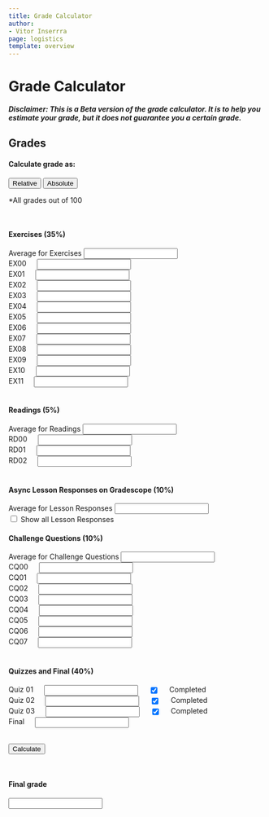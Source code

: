 ```yaml
---
title: Grade Calculator
author:
- Vitor Inserrra
page: logistics
template: overview
---
```

# Grade Calculator

<script type="text/javascript" src="../../static/grade_calc/grade_calc.js"></script>
<script type="text/javascript">window.onload = set_abs</script>

<link rel="stylesheet" href="../../static/grade_calc/grade_calc.css"></link>

***Disclaimer: This is a Beta version of the grade calculator. It is to help you estimate your grade, but it does not guarantee you a certain grade.***

## Grades
<h4>Calculate grade as:</h4>
<button onclick="set_rel()" id="relative" class="grade-type-unselected" >Relative</button>
<button onclick="set_abs()" id="absolute" class="grade-type-selected">Absolute</button>
<p>*All grades out of 100</p>

<br />

<div class="grades">
<h4>Exercises (35%)</h4>
<label>Average for Exercises</label>
    <input type="number" id="ex-avg" class="avg" />
</div>
<div class="category">
<div class="columns">
<label>EX00</label>
    <input onchange="avg_1drop('ex0', 12)" type="number" id="ex00" class="input" />
</div>
<div class="columns">
<label>EX01</label>
    <input onchange="avg_1drop('ex0', 12)" type="number" id="ex01" class="input" />
</div>
<div class="columns">
<label>EX02</label>
    <input onchange="avg_1drop('ex0', 12)" type="number" id="ex02" class="input" />
</div>
<div class="columns">
<label>EX03</label>
    <input onchange="avg_1drop('ex0', 12)" type="number" id="ex03" class="input" />
</div>
<div class="columns">
<label>EX04</label>
    <input onchange="avg_1drop('ex0', 12)" type="number" id="ex04" class="input" />
</div>
<div class="columns">
<label>EX05</label>
    <input onchange="avg_1drop('ex0', 12)" type="number" id="ex05" class="input" />
</div>
<div class="columns">
<label>EX06</label>
    <input onchange="avg_1drop('ex0', 12)" type="number" id="ex06" class="input" />
</div>
<div class="columns">
<label>EX07</label>
    <input onchange="avg_1drop('ex0', 12)" type="number" id="ex07" class="input" />
</div>
<div class="columns">
<label>EX08</label>
    <input onchange="avg_1drop('ex0', 12)" type="number" id="ex08" class="input" />
</div>
<div class="columns">
<label>EX09</label>
    <input onchange="avg_1drop('ex0', 12)" type="number" id="ex09" class="input" />
</div>
<div class="columns">
<label>EX10</label>
    <input onchange="avg_1drop('ex0', 12)" type="number" id="ex10" class="input" />
</div>
<div class="columns">
<label>EX11</label>
    <input onchange="avg_1drop('ex0', 12)" type="number" id="ex11" class="input" />
</div>
</div>

<br />

<div class="grades">
<h4>Readings (5%)</h4>
<label>Average for Readings</label>
    <input type="number" id="rd-avg" class="avg"  />
</div>
<div class="category">
<div class="columns">
<label>RD00</label>
    <input onchange="avg_1drop('rd0', 3)" type="number" id="rd00" class="input" />
</div>
<div class="columns">
<label>RD01</label>
    <input onchange="avg_1drop('rd0', 3)" type="number" id="rd01" class="input" />
</div>
<div class="columns">
<label>RD02</label>
    <input onchange="avg_1drop('rd0', 3)" type="number" id="rd02" class="input" />
</div>
</div>

<br />

<div class="grades">
<h4>Async Lesson Responses on Gradescope (10%)</h4>
<label>Average for Lesson Responses</label>
    <input type="number" id="ls-avg" class="avg" />
</div>
<input onchange="ls_toggle()" id="ls-toggle" type="checkbox"> Show all Lesson Responses</button>

<div style="display: none" id="ls-sec" class="category">
<div class="columns">
<label>LS00</label>
    <input onchange="avg_2drops('ls0', 21)" type="number" id="ls00" class="input" />
</div>
<div class="columns">
<label>LS01</label>
    <input onchange="avg_2drops('ls0', 21)" type="number" id="ls01" class="input" />
</div>
<div class="columns">
<label>LS02</label>
    <input onchange="avg_2drops('ls0', 21)" type="number" id="ls02" class="input" />
</div>
<div class="columns">
<label>LS03</label>
    <input onchange="avg_2drops('ls0', 21)" type="number" id="ls03" class="input" />
</div>
<div class="columns">
<label>LS04</label>
    <input onchange="avg_2drops('ls0', 21)" type="number" id="ls04" class="input" />
</div>
<div class="columns">
<label>LS05</label>
    <input onchange="avg_2drops('ls0', 21)" type="number" id="ls05" class="input" />
</div>
<div class="columns">
<label>LS06</label>
    <input onchange="avg_2drops('ls0', 21)" type="number" id="ls06" class="input" />
</div>
<div class="columns">
<label>LS07</label>
    <input onchange="avg_2drops('ls0', 21)" type="number" id="ls07" class="input" />
</div>
<div class="columns">
<label>LS08</label>
    <input onchange="avg_2drops('ls0', 21)" type="number" id="ls08" class="input" />
</div>
<div class="columns">
<label>LS09</label>
    <input onchange="avg_2drops('ls0', 21)" type="number" id="ls09" class="input" />
</div>
<div class="columns">
<label>LS10</label>
    <input onchange="avg_2drops('ls0', 21)" type="number" id="ls10" class="input" />
</div>


<div class="columns">
<label>LS11</label>
    <input onchange="avg_2drops('ls0', 21)" type="number" id="ls11" class="input" />
</div>
<div class="columns">
<label>LS12</label>
    <input onchange="avg_2drops('ls0', 21)" type="number" id="ls12" class="input" />
</div>
<div class="columns">
<label>LS13</label>
    <input onchange="avg_2drops('ls0', 21)" type="number" id="ls13" class="input" />
</div>
<div class="columns">
<label>LS14</label>
    <input onchange="avg_2drops('ls0', 21)" type="number" id="ls14" class="input" />
</div>
<div class="columns">
<label>LS15</label>
    <input onchange="avg_2drops('ls0', 21)" type="number" id="ls15" class="input" />
</div>
<div class="columns">
<label>LS16</label>
    <input onchange="avg_2drops('ls0', 21)" type="number" id="ls16" class="input" />
</div>
<div class="columns">
<label>LS17</label>
    <input onchange="avg_2drops('ls0', 21)" type="number" id="ls17" class="input" />
</div>
<div class="columns">
<label>LS18</label>
    <input onchange="avg_2drops('ls0', 21)" type="number" id="ls18" class="input" />
</div>
<div class="columns">
<label>LS19</label>
    <input onchange="avg_2drops('ls0', 21)" type="number" id="ls19" class="input" />
</div>
<div class="columns">
<label>LS20</label>
    <input onchange="avg_2drops('ls0', 21)" type="number" id="ls20" class="input" />
</div>
</div>

<br />

<h4>Challenge Questions (10%)</h4>
<div class="grades">
<label>Average for Challenge Questions</label>
    <input type="number" id="cq-avg" class="avg" />
</div>
<div class="category">
<div class="columns">
<label>CQ00</label>
    <input onchange="avg_2drops('cq0', 8)" type="number" id="cq00" class="input" /> 
</div>
<div class="columns">
<label>CQ01</label>
    <input onchange="avg_2drops('cq0', 8)" type="number" id="cq01" class="input" />
</div>
<div class="columns">
<label>CQ02</label>
    <input onchange="avg_2drops('cq0', 8)" type="number" id="cq02" class="input" />
</div>
<div class="columns">
<label>CQ03</label>
    <input onchange="avg_2drops('cq0', 8)" type="number" id="cq03" class="input" />
</div>
<div class="columns">
<label>CQ04</label>
    <input onchange="avg_2drops('cq0', 8)" type="number" id="cq04" class="input" />
</div>
<div class="columns">
<label>CQ05</label>
    <input onchange="avg_2drops('cq0', 8)" type="number" id="cq05" class="input" />
</div>
<div class="columns">
<label>CQ06</label>
    <input onchange="avg_2drops('cq0', 8)" type="number" id="cq06" class="input" />
</div>
<div class="columns">
<label>CQ07</label>
    <input onchange="avg_2drops('cq0', 8)" type="number" id="cq07" class="input" />
</div>
</div>

<br />

<h4>Quizzes and Final (40%)</h4>
<div class="category">
<div class="columns">
<label>Quiz 01</label>
    <input id="qz01" type="number" class="input"  />
    <input id="qz01cb" type="checkbox" checked> Completed</input>
</div>
<div class="columns">
<label>Quiz 02</label>
    <input id="qz02" type="number" class="input"  />
    <input id="qz02cb" type="checkbox" checked> Completed</input>
</div>
<div class="columns">
<label>Quiz 03</label>
    <input id="qz03" type="number" class="input"  />
    <input id="qz03cb" type="checkbox" checked> Completed</input>
</div>
<div class="columns">
<label>Final</label>
    <input id="final" type="number" class="input"  />
</div>
</div>

<br />

<button class="calc-btn" onclick="calculate_grade()">Calculate</button>

<br />

<h4>Final grade</h4>
<div class="category">
<input id="final-grade" class="final-grade" readonly></input>
</div>
</div>